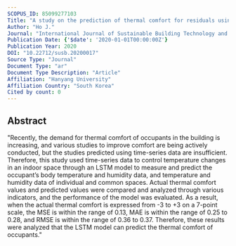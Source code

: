 ```yaml
---
SCOPUS_ID: 85099277103
Title: "A study on the prediction of thermal comfort for residuals using LSTM deep learning model"
Author: "Ho J."
Journal: "International Journal of Sustainable Building Technology and Urban Development"
Publication Date: {'$date': '2020-01-01T00:00:00Z'}
Publication Year: 2020
DOI: "10.22712/susb.20200017"
Source Type: "Journal"
Document Type: "ar"
Document Type Description: "Article"
Affiliation: "Hanyang University"
Affiliation Country: "South Korea"
Cited by count: 0
---
```


## Abstract
"Recently, the demand for thermal comfort of occupants in the building is increasing, and various studies to improve comfort are being actively conducted, but the studies predicted using time-series data are insufficient. Therefore, this study used time-series data to control temperature changes in an indoor space through an LSTM model to measure and predict the occupant’s body temperature and humidity data, and temperature and humidity data of individual and common spaces. Actual thermal comfort values and predicted values were compared and analyzed through various indicators, and the performance of the model was evaluated. As a result, when the actual thermal comfort is expressed from -3 to +3 on a 7-point scale, the MSE is within the range of 0.13, MAE is within the range of 0.25 to 0.28, and RMSE is within the range of 0.36 to 0.37. Therefore, these results were analyzed that the LSTM model can predict the thermal comfort of occupants."
